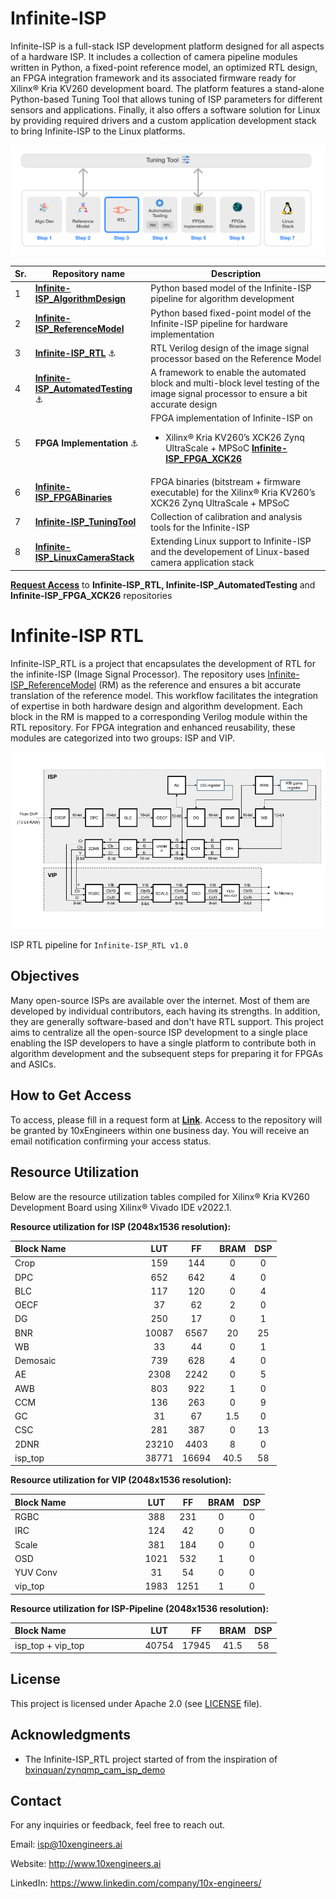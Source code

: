 
# Infinite-ISP
Infinite-ISP is a full-stack ISP development platform designed for all aspects of a hardware ISP. It includes a collection of camera pipeline modules written in Python, a fixed-point reference model, an optimized RTL design, an FPGA integration framework and its associated firmware ready for Xilinx® Kria KV260 development board. The platform features a stand-alone Python-based Tuning Tool that allows tuning of ISP parameters for different sensors and applications. Finally, it also offers a software solution for Linux by providing required drivers and a custom application development stack to bring Infinite-ISP to the Linux platforms.


![](doc/assets/Infinite-ISP_Repo_Flow.png)

| Sr.     | Repository name        | Description      | 
|---------| -------------  | ------------- |
| 1  | **[Infinite-ISP_AlgorithmDesign](https://github.com/10x-Engineers/Infinite-ISP)**  | Python based model of the Infinite-ISP pipeline for algorithm development |
| 2  | **[Infinite-ISP_ReferenceModel](https://github.com/10x-Engineers/Infinite-ISP_ReferenceModel)**                      | Python based fixed-point model of the Infinite-ISP pipeline for hardware implementation |
| 3  | **[Infinite-ISP_RTL](https://github.com/10x-Engineers/Infinite-ISP_RTL)** :anchor:  | RTL Verilog design of the image signal processor based on the Reference Model |
| 4  | **[Infinite-ISP_AutomatedTesting](https://github.com/10x-Engineers/Infinite-ISP_AutomatedTesting)** :anchor: | A framework to enable the automated block and multi-block level testing of the image signal processor to ensure a bit accurate design |
| 5  | **FPGA Implementation** :anchor: | FPGA implementation of Infinite-ISP on <br>  <ul><li>Xilinx® Kria KV260’s XCK26 Zynq UltraScale + MPSoC **[Infinite-ISP_FPGA_XCK26](https://github.com/10x-Engineers/Infinite-ISP_FPGA_XCK26)** </li></ul>   |
| 6  | **[Infinite-ISP_FPGABinaries](https://github.com/10x-Engineers/Infinite-ISP_FPGABinaries)**         | FPGA binaries (bitstream + firmware executable) for the Xilinx® Kria KV260’s XCK26 Zynq UltraScale + MPSoC|
| 7  | **[Infinite-ISP_TuningTool](https://github.com/10x-Engineers/Infinite-ISP_TuningTool)**                              | Collection of calibration and analysis tools for the Infinite-ISP |
| 8  | **[Infinite-ISP_LinuxCameraStack](https://github.com/10x-Engineers/Infinite-ISP_LinuxCameraStack.git)** | Extending Linux support to Infinite-ISP and the developement of Linux-based camera application stack |

**[Request Access](https://docs.google.com/forms/d/e/1FAIpQLSfOIldU_Gx5h1yQEHjGbazcUu0tUbZBe0h9IrGcGljC5b4I-g/viewform?usp=sharing)** to **Infinite-ISP_RTL, Infinite-ISP_AutomatedTesting** and **Infinite-ISP_FPGA_XCK26** repositories


# Infinite-ISP RTL

Infinite-ISP_RTL is a project that encapsulates the development of RTL for the infinite-ISP (Image Signal Processor). The repository uses [Infinite-ISP_ReferenceModel](https://github.com/10x-Engineers/Infinite-ISP_ReferenceModel) (RM) as the reference and ensures a bit accurate translation of the reference model. This workflow facilitates the integration of expertise in both hardware design and algorithm development. Each block in the RM is mapped to a corresponding Verilog module within the RTL repository. For FPGA integration and enhanced reusability, these modules are categorized into two groups: ISP and VIP.    

![](doc/assets/Infinite-ISP_v1.0-pipeline.png)

ISP RTL pipeline for `Infinite-ISP_RTL v1.0`

## Objectives
Many open-source ISPs are available over the internet. Most of them are developed by individual contributors, each having its strengths. In addition, they are generally software-based and don't have RTL support. This project aims to centralize all the open-source ISP development to a single place enabling the ISP developers to have a single platform to contribute both in algorithm development and the subsequent steps for preparing it for FPGAs and ASICs.

## How to Get Access
To access, please fill in a request form at **[Link](https://docs.google.com/forms/d/e/1FAIpQLSfOIldU_Gx5h1yQEHjGbazcUu0tUbZBe0h9IrGcGljC5b4I-g/viewform?usp=sharing)**. Access to the repository will be granted by 10xEngineers within one business day. You will receive an email notification confirming your access status.

## Resource Utilization

   Below are the resource utilization tables compiled for Xilinx® Kria KV260 Development Board using Xilinx® Vivado IDE v2022.1.

    
   **Resource utilization for ISP (2048x1536 resolution):**
   
   | Block Name &nbsp;&nbsp;&nbsp;&nbsp;&nbsp;&nbsp;&nbsp;&nbsp;&nbsp;&nbsp;&nbsp;&nbsp;&nbsp;&nbsp;&nbsp;&nbsp;&nbsp;&nbsp;&nbsp;&nbsp;&nbsp;&nbsp;&nbsp;&nbsp;&nbsp;&nbsp;&nbsp;&nbsp;&nbsp;                          | LUT     | FF     | BRAM  | DSP   |
   | ------------------- | :---------: | :---------: | :---------: | :---------: |
   | Crop                |  159    | 144    | 0     | 0     |
   | DPC                 |  652    | 642    | 4     | 0     |
   | BLC                 |  117    | 120    | 0     | 4     |
   | OECF                |  37     | 62     | 2     | 0     |
   | DG                  |  250    | 17     | 0     | 1     |
   | BNR                 |  10087  | 6567   | 20    | 25    |
   | WB                  |  33     | 44     | 0     | 1     |
   | Demosaic            |  739    | 628    | 4     | 0     |
   | AE                  |  2308   | 2242   | 0     | 5     |
   | AWB                 |  803    | 922    | 1     | 0     |
   | CCM                 |  136    | 263    | 0     | 9     |
   | GC                  |  31     | 67     | 1.5   | 0     |
   | CSC                 |  281    | 387    | 0     | 13    |
   | 2DNR                |  23210  | 4403   | 8     | 0     |
   | isp_top             |  38771  | 16694  | 40.5  | 58    |
   
   **Resource utilization for VIP (2048x1536 resolution):**
   
   | Block Name &nbsp;&nbsp;&nbsp;&nbsp;&nbsp;&nbsp;&nbsp;&nbsp;&nbsp;&nbsp;&nbsp;&nbsp;&nbsp;&nbsp;&nbsp;&nbsp;&nbsp;&nbsp;&nbsp;&nbsp;&nbsp;&nbsp;&nbsp;&nbsp;&nbsp;&nbsp;&nbsp;&nbsp;&nbsp;                          | LUT     | FF     | BRAM  | DSP   |
   | ------------------- | :---------: | :---------: | :---------: | :---------: |
   | RGBC                | 388     | 231    | 0     | 0     |
   | IRC                 | 124     | 42     | 0     | 0     |
   | Scale               | 381     | 184    | 0     | 0     |
   | OSD                 | 1021    | 532    | 1     | 0     |
   | YUV Conv            | 31      | 54     | 0     | 0     |
   | vip_top             | 1983    | 1251   | 1     | 0     |

   **Resource utilization for ISP-Pipeline (2048x1536 resolution):**
   
   | Block Name &nbsp;&nbsp;&nbsp;&nbsp;&nbsp;&nbsp;&nbsp;&nbsp;&nbsp;&nbsp;&nbsp;&nbsp;&nbsp;&nbsp;&nbsp;&nbsp;&nbsp;&nbsp;&nbsp;&nbsp;&nbsp;&nbsp;&nbsp;&nbsp;&nbsp;&nbsp;&nbsp;&nbsp;&nbsp;                          | LUT     | FF     | BRAM  | DSP   |
   | ------------------- | :---------: | :---------: | :---------: | :---------: |
   | isp_top + vip_top   | 40754   | 17945  | 41.5  | 58    |



## License 
This project is licensed under Apache 2.0 (see [LICENSE](LICENSE) file).

## Acknowledgments
- The Infinite-ISP_RTL project started of from the inspiration of [bxinquan/zynqmp_cam_isp_demo](https://github.com/bxinquan/zynqmp_cam_isp_demo.git)

## Contact
For any inquiries or feedback, feel free to reach out.

Email: isp@10xengineers.ai

Website: http://www.10xengineers.ai

LinkedIn: https://www.linkedin.com/company/10x-engineers/

